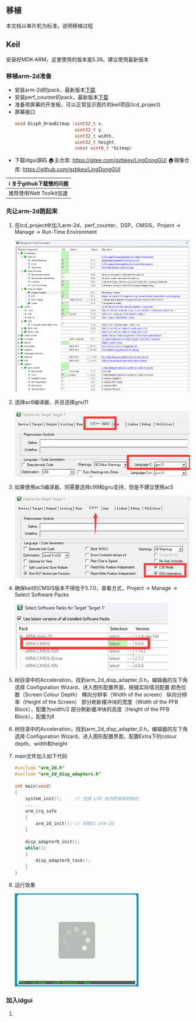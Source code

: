 ## 移植

本文档以单片机为标准，说明移植过程

## Keil

安装好MDK-ARM，这里使用的版本是5.38。建议使用最新版本

### 移植arm-2d准备
 * 安装arm-2d的pack，最新版本[下载](https://github.com/ARM-software/Arm-2D/releases)
 * 安装perf_counter的pack，最新版本[下载](https://github.com/GorgonMeducer/perf_counter/releases)
 * 准备带屏幕的开发板，可以正常显示图片的keil项目(lcd_project)
 * 屏幕接口
    ```c 
    void Disp0_DrawBitmap (uint32_t x, 
                           uint32_t y, 
                           uint32_t width, 
                           uint32_t height, 
                           const uint8_t *bitmap)
    ```
 * 下载ldgui源码
🏠️主仓库: https://gitee.com/gzbkey/LingDongGUI
🏠️镜像仓库: https://github.com/gzbkey/LingDongGUI

|ℹ️ 关于github下载慢的问题|
|:----|
|推荐使用Watt Toolkit加速|

### 先让arm-2d跑起来

1. 在lcd_project中加入arm-2d、perf_counter、DSP、CMSIS，Project -> Manage -> Run-Time Environment

    ![keilPackSelect](../tutorial/images/03/arm2d%20Manage%20Run-Time%20Environment.png)

2. 选择ac6编译器，并且选择gnu11

    ![ac6Setting](../tutorial/images/03/ac6%20setting.png)

3. 如果使用ac5编译器，则需要选择c99和gnu支持，但是不建议使用ac5

    ![ac5Setting](../tutorial/images/03/ac5%20setting.png)

4. 确保keil的CMSIS版本不得低于5.7.0，查看方式，Project -> Manage -> Select Software Packs

    ![cmsisVersion](../tutorial/images/03/cmsis%20version.png)

5. 树目录中的Acceleration，找到arm_2d_disp_adapter_0.h。编辑器的左下角选择 Configuration Wizard，进入图形配置界面，根据实际情况配置
颜色位数（Screen Colour Depth）
横向分辨率（Width of the screen）
纵向分辨率（Height of the Screen）
部分刷新缓冲块的宽度（Width of the PFB Block），配置为width/2
部分刷新缓冲块的高度（Height of the PFB Block），配置为8

1. 树目录中的Acceleration，找到arm_2d_disp_adapter_0.h。编辑器的左下角选择 Configuration Wizard，进入图形配置界面，配置Extra下的colour depth、width和height

2. main文件加入如下代码
    ```c 
    #include "arm_2d.h"
    #include "arm_2d_disp_adapters.h"

    int main(void) 
    {
        system_init();     // 包括 LCD 在内的系统初始化
        ...
        arm_irq_safe
        {
            arm_2d_init(); // 初始化 arm-2d
        }

        disp_adapter0_init();
        while(1)
        {
            disp_adapter0_task();
        }
    }
    ```

3. 运行效果

   ![arm2d-demo](../tutorial/images/03/arm2d%20demo.gif)

### 加入ldgui

1. 
